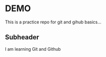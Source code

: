 # DEMO

This is a practice repo for git and gihub basics...

## Subheader

I am learning Git and Github
